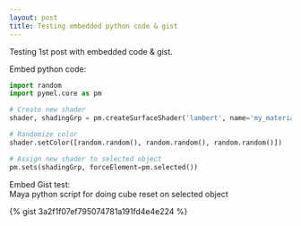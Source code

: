 ```yaml
---
layout: post
title: Testing embedded python code & gist
---
```


Testing 1st post with embedded code & gist.

Embed python code:
```python
import random
import pymel.core as pm

# Create new shader
shader, shadingGrp = pm.createSurfaceShader('lambert', name='my_material')

# Randomize color
shader.setColor([random.random(), random.random(), random.random()])

# Assign new shader to selected object
pm.sets(shadingGrp, forceElement=pm.selected())
```

Embed Gist test:<br>
Maya python script for doing cube reset on selected object

{% gist 3a2f1f07ef795074781a191fd4e4e224 %}
